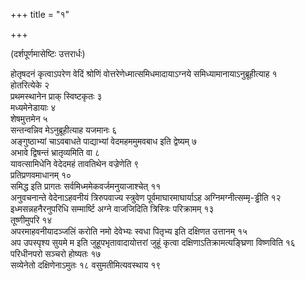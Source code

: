 +++
title = "१"

+++

(दर्शपूर्णमासेष्टिः उत्तरार्धः)

होतृषदनं कृत्वाऽपरेण वेदिं श्रोणिं वोत्तरेणेध्मात्समिधमादायाऽग्नये
समिध्यामानायाऽनुब्रूहीत्याह १   
होतरित्येके २   
प्रथमस्थानेन
प्राक् स्विष्टकृतः ३   
मध्यमेनेडायाः ४   
शेषमुत्तमेन ५   
सन्तन्वन्निव
मेऽनुब्रूहीत्याह यजमानः ६   
अङ्गुष्ठाभ्यां चाऽवबाधते पाद्याभ्यां
वेदमहममुमवबाध इति द्वेष्यम् ७   
अभावे द्विषन्तं
भ्रातृव्यमिति वा ८   
यावत्सामिधेनि वेदेदमहं तावतिथेन
वज्रेणेति ९   
प्रतिप्रणवमाधानम् १०   
समिद्ध इति प्रागतः
सर्वमिध्ममेकवर्जमनुयाजाश्चेत्
११   
अनुवचनान्ते वेदेनाऽहवनीयं त्रिरुपवाज्य स्त्रुवेण
पूर्वमाघारमाघार्याऽह
अग्निमग्नीत्सम्मृ-ड्ढीति १२
इध्मसन्नहनैरनुपरिधि सम्मार्ष्टि अग्ने
वाजजिदिति त्रिस्त्रिः परिक्रामम् १३   
तूष्णीमुपरि १४   
अपरमाहवनीयादञ्जलिं
करोति नमो देवेभ्यः स्वधा पितृभ्य इति दक्षिणत उत्तानम् १५   
अप उपस्पृश्य
सुयमे म इति जुहूपभृतावादायोत्तरां जुहूं कृत्वा
दक्षिणाऽतिक्रामत्यङ्घ्रिणा
विष्णविति १६   
परिधीनपरो सञ्चरो होष्यतः १७   
सव्येनेतो दक्षिणेनाऽमुतः १८
वसुमतीमित्यवस्थाय १९   

